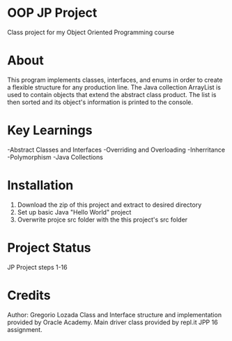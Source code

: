 # OOP JP Project
Class project for my Object Oriented Programming course

# About
This program implements classes, interfaces, and enums in order to create a flexible
structure for any production line. The Java collection ArrayList is used to contain objects
that extend the abstract class product. The list is then sorted and its object's information
is printed to the console.

# Key Learnings
-Abstract Classes and Interfaces
-Overriding and Overloading
-Inherritance
-Polymorphism
-Java Collections

# Installation
1. Download the zip of this project and extract to desired directory
2. Set up basic Java "Hello World" project
3. Overwrite projce src folder with the this project's src folder

# Project Status
JP Project steps 1-16

# Credits
Author: Gregorio Lozada
Class and Interface structure and implementation provided by Oracle Academy.
Main driver class provided by repl.it JPP 16 assignment.

